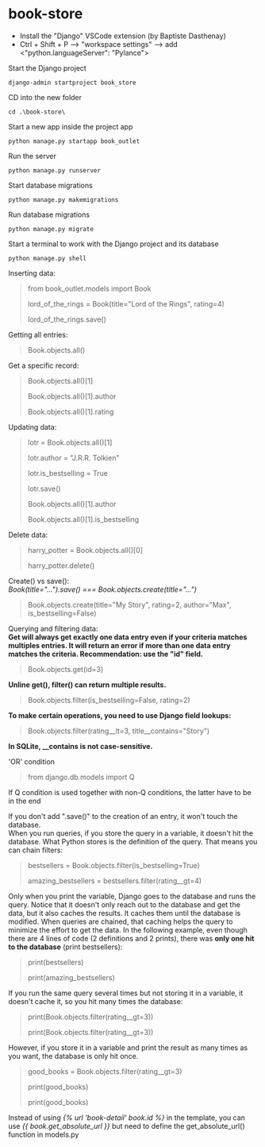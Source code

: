 # book-store
- Install the "Django" VSCode extension (by Baptiste Dasthenay)
- Ctrl + Shift + P --> "workspace settings" --> add <"python.languageServer": "Pylance">

Start the Django project

    django-admin startproject book_store

CD into the new folder

    cd .\book-store\

Start a new app inside the project app

    python manage.py startapp book_outlet


Run the server

    python manage.py runserver

Start database migrations

    python manage.py makemigrations

Run database migrations

    python manage.py migrate

Start a terminal to work with the Django project and its database

    python manage.py shell

Inserting data:
> from book_outlet.models import Book
>
> lord_of_the_rings = Book(title="Lord of the Rings", rating=4)
>
> lord_of_the_rings.save()

Getting all entries:
> Book.objects.all()

Get a specific record:
> Book.objects.all()[1]
>
> Book.objects.all()[1].author
>
> Book.objects.all()[1].rating

Updating data:
> lotr = Book.objects.all()[1]
>
> lotr.author = "J.R.R. Tolkien"
>
> lotr.is_bestselling = True
>
> lotr.save()
>
> Book.objects.all()[1].author 
>
> Book.objects.all()[1].is_bestselling

Delete data:
> harry_potter = Book.objects.all()[0]
>
> harry_potter.delete()

Create() vs save():  
_Book(title="...").save() === Book.objects.create(title="...")_
> Book.objects.create(title="My Story", rating=2, author="Max", is_bestselling=False)

Querying and filtering data:  
__Get will always get exactly one data entry even if your criteria matches multiples entries. It will return an error if more than one data entry matches the criteria. Recommendation: use the "id" field.__
> Book.objects.get(id=3)  

__Unline get(), filter() can return multiple results.__
> Book.objects.filter(is_bestselling=False, rating=2)  

__To make certain operations, you need to use Django field lookups:__
> Book.objects.filter(rating__lt=3, title__contains="Story")  

__In SQLite, \_\_contains is not case-sensitive.__

'OR' condition
> from django.db.models import Q

If Q condition is used together with non-Q conditions, the latter have to be in the end

If you don't add ".save()" to the creation of an entry, it won't touch the database.  
When you run queries, if you store the query in a variable, it doesn't hit the database. What Python stores is the definition of the query. That means you can chain filters:
> bestsellers = Book.objects.filter(is_bestselling=True)
>
> amazing_bestsellers = bestsellers.filter(rating__gt=4)

Only when you print the variable, Django goes to the database and runs the query. Notice that it doesn't only reach out to the database and get the data, but it also caches the results. It caches them until the database is modified. When queries are chained, that caching helps the query to minimize the effort to get the data. In the following example, even though there are 4 lines of code (2 definitions and 2 prints), there was **only one hit to the database** (print bestsellers):
> print(bestsellers)
>
> print(amazing_bestsellers)

If you run the same query several times but not storing it in a variable, it doesn't cache it, so you hit many times the database:
> print(Book.objects.filter(rating__gt=3))
>
> print(Book.objects.filter(rating__gt=3))

However, if you store it in a variable and print the result as many times as you want, the database is only hit once.
> good_books = Book.objects.filter(rating__gt=3) 
>
> print(good_books)
>
> print(good_books)

Instead of using _{% url 'book-detail' book.id %}_ in the template, you can use _{{ book.get_absolute_url }}_ but need to define the get_absolute_url() function in models.py